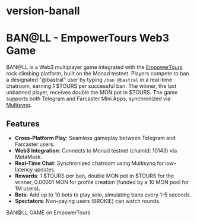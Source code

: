 # version-banall
# BAN@LL - EmpowerTours Web3 Game

BAN@LL is a Web3 multiplayer game integrated with the [EmpowerTours](https://github.com/EmpowerTours/version1) rock climbing platform, built on the Monad testnet. Players compete to ban a designated "@bastral" user by typing `/ban @bastral` in a real-time chatroom, earning 1 $TOURS per successful ban. The winner, the last unbanned player, receives double the MON pot in $TOURS. The game supports both Telegram and Farcaster Mini Apps, synchronized via [Multisynq](https://multisynq.io/).

## Features
- **Cross-Platform Play**: Seamless gameplay between Telegram and Farcaster users.
- **Web3 Integration**: Connects to Monad testnet (chainId: 10143) via MetaMask.
- **Real-Time Chat**: Synchronized chatroom using Multisynq for low-latency updates.
- **Rewards**: 1 $TOURS per ban, double MON pot in $TOURS for the winner, 0.00001 MON for profile creation (funded by a 10 MON pool for 1M users).
- **Bots**: Add up to 10 bots to play solo, simulating bans every 1-5 seconds.
- **Spectators**: Non-paying users (BROKIE) can watch rounds.


BAN@LL GAME on EmpowerTours
